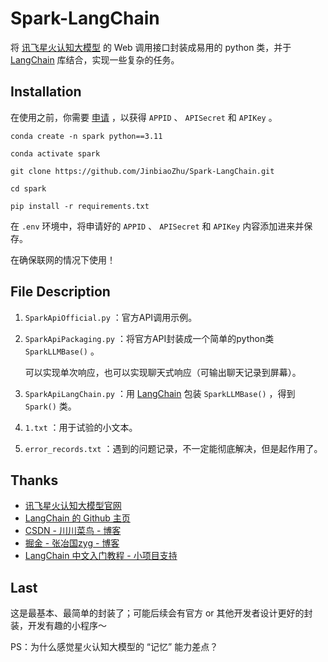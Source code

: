 # Spark-LangChain

将 [讯飞星火认知大模型](https://xinghuo.xfyun.cn/) 的 Web 调用接口封装成易用的 python 类，并于 [LangChain](https://github.com/langchain-ai/langchain) 库结合，实现一些复杂的任务。

## Installation

在使用之前，你需要 [申请](https://www.xfyun.cn/solutions/xinghuoAPI) ，以获得 `APPID` 、 `APISecret` 和 `APIKey` 。

```
conda create -n spark python==3.11
```
```
conda activate spark
```
```
git clone https://github.com/JinbiaoZhu/Spark-LangChain.git
```
```
cd spark
```
```
pip install -r requirements.txt
```
在 `.env` 环境中，将申请好的 `APPID` 、 `APISecret` 和 `APIKey` 内容添加进来并保存。

在确保联网的情况下使用！

## File Description

 1. `SparkApiOfficial.py` ：官方API调用示例。
 2. `SparkApiPackaging.py` ：将官方API封装成一个简单的python类 `SparkLLMBase()` 。

    可以实现单次响应，也可以实现聊天式响应（可输出聊天记录到屏幕）。
 4. `SparkApiLangChain.py` ：用 [LangChain](https://github.com/langchain-ai/langchain) 包装 `SparkLLMBase()` ，得到 `Spark()` 类。
 5. `1.txt` ：用于试验的小文本。
 6. `error_records.txt` ：遇到的问题记录，不一定能彻底解决，但是起作用了。

## Thanks

 - [讯飞星火认知大模型官网](https://xinghuo.xfyun.cn/)
 - [LangChain 的 Github 主页](https://github.com/langchain-ai/langchain)
 - [CSDN - 川川菜鸟 - 博客](https://blog.csdn.net/weixin_46211269/article/details/131720896)
 - [掘金 - 张冶国zyg - 博客](https://juejin.cn/post/7232272098755723324)
 - [LangChain 中文入门教程 - 小项目支持](https://liaokong.gitbook.io/llm-kai-fa-jiao-cheng/)

## Last

这是最基本、最简单的封装了；可能后续会有官方 or 其他开发者设计更好的封装，开发有趣的小程序～

PS：为什么感觉星火认知大模型的 “记忆” 能力差点？





